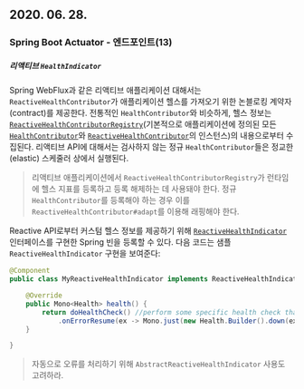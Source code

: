 ## 2020. 06. 28.

### Spring Boot Actuator - 엔드포인트(13)

##### 리액티브 `HealthIndicator`

Spring WebFlux과 같은 리액티브 애플리케이션 대해서는 `ReactiveHealthContributor`가 애플리케이션 헬스를 가져오기 위한 논블로킹 계약자(contract)를 제공한다. 전통적인 `HealthContributor`와 비슷하게, 헬스 정보는 [`ReactiveHealthContributorRegistry`][spring-boot-reactive-health-contributor-registry](기본적으로 애플리케이션에 정의된 모든 [`HealthContributor`][spring-boot-health-contributor]와 [`ReactiveHealthContributor`][spring-boot-reactive-health-contributor]의 인스턴스)의 내용으로부터 수집된다. 리액티브 API에 대해서는 검사하지 않는 정규 `HealthContributor`들은 정교한(elastic) 스케줄러 상에서 실행된다.

> 리액티브 애플리케이션에서 `ReactiveHealthContributorRegistry`가 런타임에 헬스 지표를 등록하고 등록 해제하는 데 사용돼야 한다. 정규 `HealthContributor`를 등록해야 하는 경우 이를 `ReactiveHealthContributor#adapt`를 이용해 래핑해야 한다.

Reactive API로부터 커스텀 헬스 정보를 제공하기 위해 [`ReactiveHealthIndicator`][spring-boot-reactive-health-indicator] 인터페이스를 구현한 Spring 빈을 등록할 수 있다. 다음 코드는 샘플 `ReactiveHealthIndicator` 구현을 보여준다:

```java
@Component
public class MyReactiveHealthIndicator implements ReactiveHealthIndicator {

    @Override
    public Mono<Health> health() {
        return doHealthCheck() //perform some specific health check that returns a Mono<Health>
            .onErrorResume(ex -> Mono.just(new Health.Builder().down(ex).build()));
    }

}
```

> 자동으로 오류를 처리하기 위해 `AbstractReactiveHealthIndicator` 사용도 고려하라.



[spring-boot-reactive-health-contributor-registry]: https://github.com/spring-projects/spring-boot/tree/v2.3.1.RELEASE/spring-boot-project/spring-boot-actuator/src/main/java/org/springframework/boot/actuate/health/ReactiveHealthContributorRegistry.java
[spring-boot-health-contributor]: https://github.com/spring-projects/spring-boot/tree/v2.3.1.RELEASE/spring-boot-project/spring-boot-actuator/src/main/java/org/springframework/boot/actuate/health/HealthContributor.java
[spring-boot-reactive-health-contributor]: https://github.com/spring-projects/spring-boot/tree/v2.3.1.RELEASE/spring-boot-project/spring-boot-actuator/src/main/java/org/springframework/boot/actuate/health/ReactiveHealthContributor.java
[spring-boot-reactive-health-indicator]: https://github.com/spring-projects/spring-boot/tree/v2.3.1.RELEASE/spring-boot-project/spring-boot-actuator/src/main/java/org/springframework/boot/actuate/health/ReactiveHealthIndicator.java